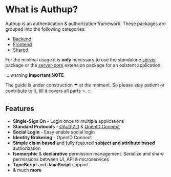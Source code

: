 # What is Authup?

Authup is an authentication & authorization framework.
These packages are grouped into the following categories: 

- [Backend](backend.md)
- [Frontend](frontend.md)
- [Shared](shared.md)

For the minimal usage it is **only** necessary to use the standalone [server](../packages/server/index.md) package or
the [server-core](../packages/server-http/index) extension package for an existent application.

::: warning **Important NOTE**

The guide is under construction ☂ at the moment. So please stay patient or contribute to it, till it covers all parts ⭐.
:::


## Features

- **Single-Sign On** - Login once to multiple applications
- **Standard Protocols** - [OAuth2.0](https://tools.ietf.org/html/rfc6749) & [OpenID Connect](https://openid.net/connect/)
- **Social Login** - Easy enable social login
- **Identity Brokering** - OpenID Connect
- **Simple claim based** and fully featured **subject and attribute based** authorization
- **Isomorphic** & **declarative** permission management. Serialize and share permissions between UI, API & microservices
- **TypeScript** and **JavaScript** support
- & much **more**

